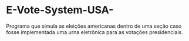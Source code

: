 # E-Vote-System-USA-
Programa que simula as eleições americanas dentro de uma seção caso fosse implementada uma urna eletrônica para as votações presidenciais.
